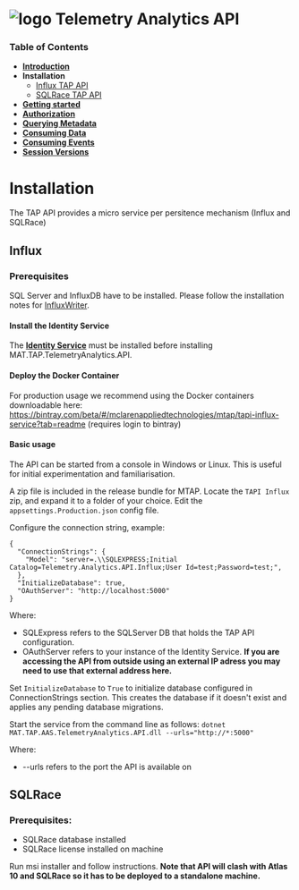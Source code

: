# ![logo](/Media/branding.png) Telemetry Analytics API

### Table of Contents
- [**Introduction**](../README.md)<br>
- **Installation**<br>
  - [Influx TAP API](#influx)
  - [SQLRace TAP API](#sqlrace)
- [**Getting started**](GettingStarted.md)<br>
- [**Authorization**](Authorization.md)<br>
- [**Querying Metadata**](Metadata.md)<br>
- [**Consuming Data**](ConsumingData.md)<br>
- [**Consuming Events**](ConsumingEvents.md)<br>
- [**Session Versions**](SessionVersions.md)<br>

# Installation

The TAP API provides a micro service per persitence mechanism (Influx and SQLRace)

## Influx

### Prerequisites
SQL Server and InfluxDB have to be installed.
Please follow the installation notes for [InfluxWriter](/InfluxWriter/2020.1/docs/Installation.md).

#### Install the Identity Service
The [**Identity Service**](/IdentityService/README.md) must be installed before installing MAT.TAP.TelemetryAnalytics.API.

#### Deploy the Docker Container
For production usage we recommend using the Docker containers downloadable here:
https://bintray.com/beta/#/mclarenappliedtechnologies/mtap/tapi-influx-service?tab=readme (requires login to bintray)

#### Basic usage
The API can be started from a console in Windows or Linux. This is useful for initial experimentation and familiarisation.

A zip file is included in the release bundle for MTAP. Locate the `TAPI Influx` zip, and expand it to a folder of your choice.
Edit the `appsettings.Production.json` config file.

Configure the connection string, example:
```
{
  "ConnectionStrings": {
    "Model": "server=.\\SQLEXPRESS;Initial Catalog=Telemetry.Analytics.API.Influx;User Id=test;Password=test;",
  },
  "InitializeDatabase": true,
  "OAuthServer": "http://localhost:5000"
}
```
Where:
 - SQLExpress refers to the SQLServer DB that holds the TAP API configuration.
 - OAuthServer refers to your instance of the Identity Service. **If you are accessing the API from outside using an external IP adress you may need to use that external address here.**

Set  `InitializeDatabase` to `True` to initialize database configured in ConnectionStrings section. This creates the database if it doesn't exist and applies any pending database migrations.

Start the service from the command line as follows:
    ```dotnet MAT.TAP.AAS.TelemetryAnalytics.API.dll --urls="http://*:5000"```

Where:
 - --urls refers to the port the API is available on

## SQLRace

### Prerequisites:
- SQLRace database installed
- SQLRace license installed on machine

Run msi installer and follow instructions. **Note that API will clash with Atlas 10 and SQLRace so it has to be deployed to a standalone machine.**
